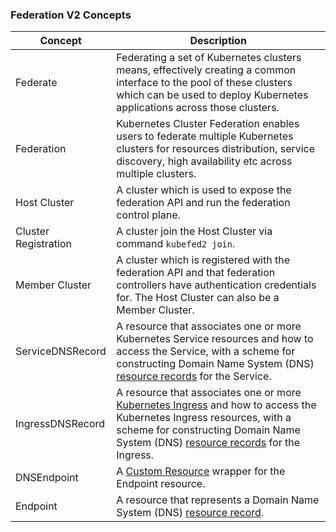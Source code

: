 ### Federation V2 Concepts

| Concept | Description |
|-----------|-------------|
| Federate | Federating a set of Kubernetes clusters means, effectively creating a common interface to the pool of these clusters which can be used to deploy Kubernetes applications across those clusters. |
| Federation | Kubernetes Cluster Federation enables users to federate multiple Kubernetes clusters for resources distribution, service discovery, high availability etc across multiple clusters. |
| Host Cluster | A cluster which is used to expose the federation API and run the federation control plane. |
| Cluster Registration | A cluster join the Host Cluster via command `kubefed2 join`. |
| Member Cluster | A cluster which is registered with the federation API and that federation controllers have authentication credentials for. The Host Cluster can also be a Member Cluster. |
| ServiceDNSRecord | A resource that associates one or more Kubernetes Service resources and how to access the Service, with a scheme for constructing Domain Name System (DNS) [resource records](https://www.ietf.org/rfc/rfc1035.txt) for the Service. |
| IngressDNSRecord | A resource that associates one or more [Kubernetes Ingress](https://kubernetes.io/docs/concepts/services-networking/ingress/) and how to access the Kubernetes Ingress resources, with a scheme for constructing Domain Name System (DNS) [resource records](https://www.ietf.org/rfc/rfc1035.txt) for the Ingress. |
| DNSEndpoint | A [Custom Resource](https://kubernetes.io/docs/concepts/extend-kubernetes/api-extension/custom-resources/) wrapper for the Endpoint resource. |
| Endpoint | A resource that represents a Domain Name System (DNS) [resource record](https://www.ietf.org/rfc/rfc1035.txt). |
